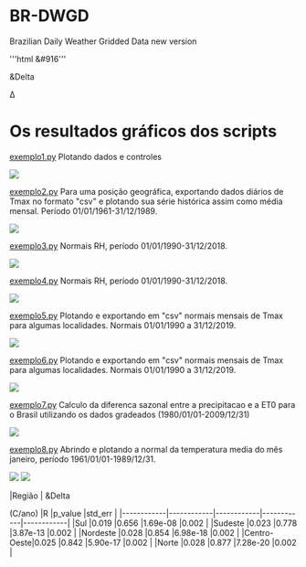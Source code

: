 # BR-DWGD
Brazilian Daily  Weather  Gridded  Data new version

'''html &#916'''

&Delta

<html>
&Delta;
</html>

# Os resultados gráficos dos scripts

[exemplo1.py](https://github.com/AlexandreCandidoXavier/BR-DWGD/blob/main/exemplos/exemplo1.py) Plotando dados e controles

![](https://github.com/AlexandreCandidoXavier/BR-DWGD/blob/main/exemplos/imagens/resultado_exemplo1.jpeg)

[exemplo2.py](https://github.com/AlexandreCandidoXavier/BR-DWGD/blob/main/exemplos/exemplo2.py) Para uma posição geográfica, exportando dados diários de Tmax no formato "csv" e plotando sua série histórica assim como média mensal. Período 01/01/1961-31/12/1989.

![](https://github.com/AlexandreCandidoXavier/BR-DWGD/blob/main/exemplos/imagens/resultado_exemplo2.jpeg)

[exemplo3.py](https://github.com/AlexandreCandidoXavier/BR-DWGD/blob/main/exemplos/exemplo3.py) Normais RH, período 01/01/1990-31/12/2018.

![](https://github.com/AlexandreCandidoXavier/BR-DWGD/blob/main/exemplos/imagens/resultado_exemplo3.jpeg)

[exemplo4.py](https://github.com/AlexandreCandidoXavier/BR-DWGD/blob/main/exemplos/exemplo4.py) Normais RH, período 01/01/1990-31/12/2018.

![](https://github.com/AlexandreCandidoXavier/BR-DWGD/blob/main/exemplos/imagens/resultado_exemplo4.jpeg)

[exemplo5.py](https://github.com/AlexandreCandidoXavier/BR-DWGD/blob/main/exemplos/exemplo5.py) Plotando e exportando em "csv" normais mensais de Tmax para 
algumas localidades. Normais 01/01/1990 a 31/12/2019.

![](https://github.com/AlexandreCandidoXavier/BR-DWGD/blob/main/exemplos/imagens/resultado_exemplo5.jpeg)

[exemplo6.py](https://github.com/AlexandreCandidoXavier/BR-DWGD/blob/main/exemplos/exemplo6.py) Plotando e exportando em "csv" normais mensais de Tmax para 
algumas localidades. Normais 01/01/1990 a 31/12/2019.

![](https://github.com/AlexandreCandidoXavier/BR-DWGD/blob/main/exemplos/imagens/resultado_exemplo6.jpeg)

[exemplo7.py](https://github.com/AlexandreCandidoXavier/BR-DWGD/blob/main/exemplos/exemplo7.py) Calculo da diferenca sazonal entre a precipitacao e a 
ET0 para o Brasil utilizando os dados gradeados (1980/01/01-2009/12/31)

![](https://github.com/AlexandreCandidoXavier/BR-DWGD/blob/main/exemplos/imagens/resultado_exemplo7.jpeg)

[exemplo8.py](https://github.com/AlexandreCandidoXavier/BR-DWGD/blob/main/exemplos/exemplo8.py) Abrindo e plotando a normal da temperatura media do mês janeiro, período 1961/01/01-1989/12/31.

![](https://github.com/AlexandreCandidoXavier/BR-DWGD/blob/main/exemplos/imagens/resultado_exemplo8_1.jpeg)
![](https://github.com/AlexandreCandidoXavier/BR-DWGD/blob/main/exemplos/imagens/resultado_exemplo8_2.jpeg)


|Região      |<html>
&Delta
</html> (C/ano)     |R           |p_value     |std_err     |
|------------|------------|------------|------------|------------|
|Sul         |0.019       |0.656       |1.69e-08    |0.002       |
|Sudeste     |0.023       |0.778       |3.87e-13    |0.002       |
|Nordeste    |0.028       |0.854       |6.98e-18    |0.002       |
|Centro-Oeste|0.025       |0.842       |5.90e-17    |0.002       |
|Norte       |0.028       |0.877       |7.28e-20    |0.002       |

